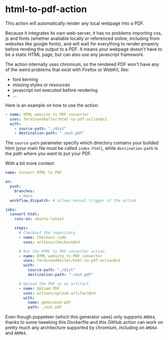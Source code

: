 # html-to-pdf-action

This action will automatically render any local webpage into a PDF.

Because it integrates its own web-server, it has no problems importing css, js and fonts (whether available locally or referenced online, including from websites like google fonts), and will wait for everything to render properly before rending the output to a PDF. It means your webpage doesn't have to be a static HTML page, but can also use any javascript framework.

The action internally uses chromium, so the rendered PDF won't have any of the weird problems that exist with Firefox or WebKit, like:
- font kerning
- missing styles or resources
- javascript not executed before rendering
- ... 

Here is an example on how to use the action:

```yml
- name: HTML website to PDF converter
  uses: ferdinandkeller/html-to-pdf-action@v2
  with:
    - source-path: "./dist"
    - destination-path: "./out.pdf"
```

The `source-path` parameter specify which directory contains your builded html (your main file must be called `index.html`), while `destination-path` is the path where you want to put your PDF.

With a bit more context:

```yml
name: Convert HTML to PDF

on:
  push:
    branches:
      - main
  workflow_dispatch: # allows manual trigger of the action

jobs:
  convert-html:
    runs-on: ubuntu-latest

    steps:
      # Checkout the repository
      - name: Checkout code
        uses: actions/checkout@v4

      # Run the HTML to PDF converter action
      - name: HTML website to PDF converter
        uses: ferdinandkeller/html-to-pdf-action@v2
        with:
          source-path: "./dist"
          destination-path: "./out.pdf"

      # Upload the PDF as an artifact
      - name: Upload PDF
        uses: actions/upload-artifact@v4
        with:
          name: generated-pdf
          path: ./out.pdf
```

Even though puppeteer (which this generator uses) only supports `AMD64`, thanks to some tweeking this Dockerfile and this GitHub action can work on pretty much any architecture supported by chromium, including on `AMD64` and `ARM64`.